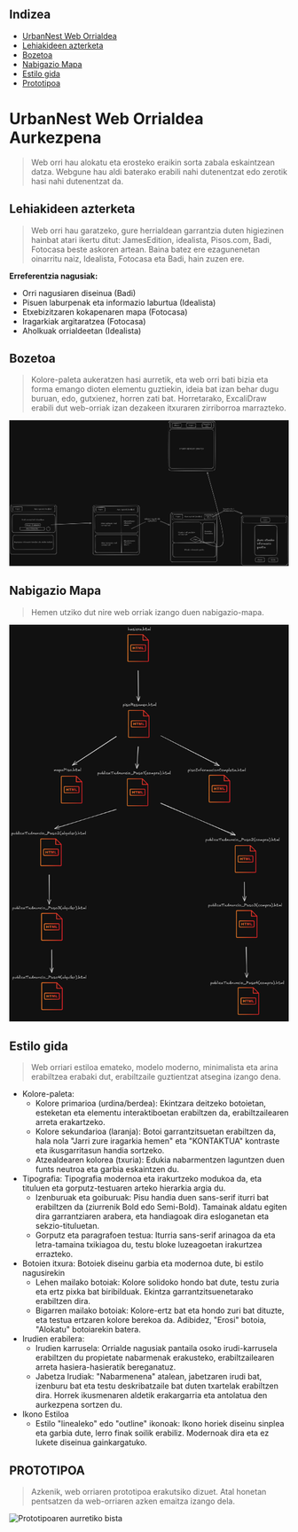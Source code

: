 ## Indizea

- [UrbanNest Web Orrialdea](#urbannest-web-orrialdea)
- [Lehiakideen azterketa](#lehiakideen-azterketa)
- [Bozetoa](#bozetoa)
- [Nabigazio Mapa](#nabigazio-mapa)
- [Estilo gida](#estilo-gida)
- [Prototipoa](#prototipoa)

# UrbanNest Web Orrialdea Aurkezpena

> Web orri hau alokatu eta erosteko eraikin sorta zabala eskaintzean datza. Webgune hau aldi baterako erabili nahi dutenentzat edo zerotik hasi nahi dutenentzat da.

## Lehiakideen azterketa

> Web orri hau garatzeko, gure herrialdean garrantzia duten higiezinen hainbat atari ikertu ditut: JamesEdition, idealista, Pisos.com, Badi, Fotocasa beste askoren artean. Baina batez ere ezagunenetan oinarritu naiz, Idealista, Fotocasa eta Badi, hain zuzen ere.

**Erreferentzia nagusiak:**

- Orri nagusiaren diseinua (Badi)
- Pisuen laburpenak eta informazio laburtua (Idealista)
- Etxebizitzaren kokapenaren mapa (Fotocasa)
- Iragarkiak argitaratzea (Fotocasa)
- Aholkuak orrialdeetan (Idealista)

## Bozetoa

> Kolore-paleta aukeratzen hasi aurretik, eta web orri bati bizia eta forma emango dioten elementu guztiekin, ideia bat izan behar dugu buruan, edo, gutxienez, horren zati bat. Horretarako, ExcaliDraw erabili dut web-orriak izan dezakeen itxuraren zirriborroa marrazteko.

![Bozetoa](/irudiak/excaliDraw_bozetoa.png)

## Nabigazio Mapa 

> Hemen utziko dut nire web orriak izango duen nabigazio-mapa.

![Nabigazio Mapa](irudiak/excaliDraw_nabigazioMapa.png)


## Estilo gida

> Web orriari estiloa emateko, modelo moderno, minimalista eta arina erabiltzea erabaki dut, erabiltzaile guztientzat atsegina izango dena. 

- Kolore-paleta: 
    - Kolore primarioa (urdina/berdea): Ekintzara deitzeko botoietan, esteketan eta elementu interaktiboetan erabiltzen da, erabiltzailearen arreta erakartzeko.
    - Kolore sekundarioa (laranja): Botoi garrantzitsuetan erabiltzen da, hala nola "Jarri zure iragarkia hemen" eta "KONTAKTUA" kontraste eta ikusgarritasun handia sortzeko.
    - Atzealdearen kolorea (txuria): Edukia nabarmentzen laguntzen duen funts neutroa eta garbia eskaintzen du.
- Tipografia: Tipografia modernoa eta irakurtzeko modukoa da, eta tituluen eta gorputz-testuaren arteko hierarkia argia du.
    - Izenburuak eta goiburuak: Pisu handia duen sans-serif iturri bat erabiltzen da (ziurrenik Bold edo Semi-Bold). Tamainak aldatu egiten dira garrantziaren arabera, eta handiagoak dira esloganetan eta sekzio-tituluetan.
    - Gorputz eta paragrafoen testua: Iturria sans-serif arinagoa da eta letra-tamaina txikiagoa du, testu bloke luzeagoetan irakurtzea errazteko.
- Botoien itxura: Botoiek diseinu garbia eta modernoa dute, bi estilo nagusirekin
    - Lehen mailako botoiak: Kolore solidoko hondo bat dute, testu zuria eta ertz pixka bat biribilduak. Ekintza garrantzitsuenetarako erabiltzen dira.
    - Bigarren mailako botoiak: Kolore-ertz bat eta hondo zuri bat dituzte, eta testua ertzaren kolore berekoa da. Adibidez, "Erosi" botoia, "Alokatu" botoiarekin batera.
- Irudien erabilera: 
    - Irudien karrusela: Orrialde nagusiak pantaila osoko irudi-karrusela erabiltzen du propietate nabarmenak erakusteko, erabiltzailearen arreta hasiera-hasieratik bereganatuz.
    - Jabetza Irudiak: "Nabarmenena" atalean, jabetzaren irudi bat, izenburu bat eta testu deskribatzaile bat duten txartelak erabiltzen dira. Horrek ikusmenaren aldetik erakargarria eta antolatua den aurkezpena sortzen du.
- Ikono Estiloa
    - Estilo "linealeko" edo "outline" ikonoak: Ikono horiek diseinu sinplea eta garbia dute, lerro finak soilik erabiliz. Modernoak dira eta ez lukete diseinua gainkargatuko.

## PROTOTIPOA

> Azkenik, web orriaren prototipoa erakutsiko dizuet. Atal honetan pentsatzen da web-orriaren azken emaitza izango dela.

![Prototipoaren aurretiko bista](https://www.figma.com/design/DfIKalzCNKm1PNtoME8oSp/Prototipo-de-web?node-id=0-1&t=AJosjnBdSmsCRIex-1)





